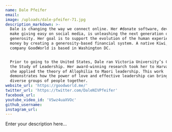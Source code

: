 ```yaml
---
name: Dale Pfeifer
email:
image: /uploads/dale-pfeifer-71.jpg
description_markdown: >-
  Dale is changing the way we connect online. Her #donate software, developed to
  make giving easy on social media, is unleashing the next generation of
  generosity. Her goal is to support the evolution of the human experience with
  money by creating a generosity-based financial system. A native Kiwi, her
  company GoodWorld is based in Washington DC.


  Prior to going to the United States, Dale ran Victoria University’s Center for
  the Study of Leadership. Her award-winning research took her to Harvard where
  she applied the theory of Allophilia to Maori leadership. This work
  demonstrates how the power of love and effective leadership can bring big
  diverse groups of people together.
website_url: 'https://goodworld.me/'
twitter_url: 'https://twitter.com/DaleNIVPfeifer'
facebook_url:
youtube_video_id: 'VSwz4uaXVOc'
github_username:
instagram_url:
---
```


Enter your description here...
